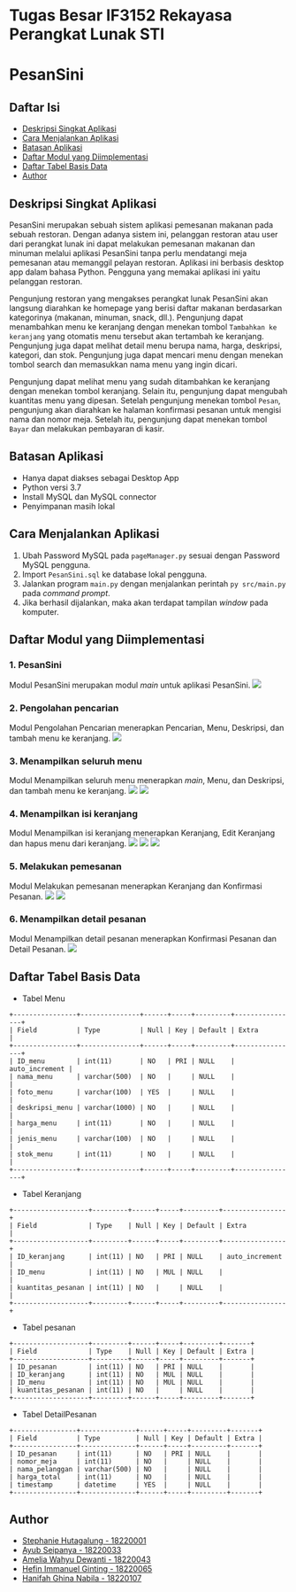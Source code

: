 # Tugas Besar IF3152 Rekayasa Perangkat Lunak STI
# PesanSini

## Daftar Isi
- [Deskripsi Singkat Aplikasi](#deskripsi-singkat-aplikasi)
- [Cara Menjalankan Aplikasi](#cara-menjalankan-aplikasi)
- [Batasan Aplikasi](#batasan-aplikasi)
- [Daftar Modul yang Diimplementasi](#daftar-modul-yang-diimplementasi)
- [Daftar Tabel Basis Data](#daftar-tabel-basis-data)
- [Author](#author)

## Deskripsi Singkat Aplikasi
PesanSini merupakan sebuah sistem aplikasi pemesanan makanan pada sebuah restoran. Dengan adanya sistem ini, pelanggan restoran atau user dari perangkat lunak ini dapat melakukan pemesanan makanan dan minuman melalui aplikasi PesanSini tanpa perlu mendatangi meja pemesanan atau memanggil pelayan restoran. Aplikasi ini berbasis desktop app dalam bahasa Python. Pengguna yang memakai aplikasi ini yaitu pelanggan restoran. <br/>

Pengunjung restoran yang mengakses perangkat lunak PesanSini akan langsung diarahkan ke homepage yang berisi daftar makanan berdasarkan kategorinya (makanan, minuman, snack, dll.). Pengunjung dapat menambahkan menu ke keranjang dengan menekan tombol `Tambahkan ke keranjang` yang otomatis menu tersebut akan tertambah ke keranjang. Pengunjung juga dapat melihat detail menu berupa nama, harga, deskripsi, kategori, dan stok. Pengunjung juga dapat mencari menu dengan menekan tombol search dan memasukkan nama menu yang ingin dicari. <br/>

Pengunjung dapat melihat menu yang sudah ditambahkan ke keranjang dengan menekan tombol keranjang. Selain itu, pengunjung dapat mengubah kuantitas menu yang dipesan. Setelah pengunjung menekan tombol `Pesan`, pengunjung akan diarahkan ke halaman konfirmasi pesanan untuk mengisi nama dan nomor meja. Setelah itu, pengunjung dapat menekan tombol `Bayar` dan melakukan pembayaran di kasir. <br/>

## Batasan Aplikasi
* Hanya dapat diakses sebagai Desktop App
* Python versi 3.7
* Install MySQL dan MySQL connector
* Penyimpanan masih lokal

## Cara Menjalankan Aplikasi
1. Ubah Password MySQL pada `pageManager.py` sesuai dengan Password MySQL pengguna.
2. Import `PesanSini.sql` ke database lokal pengguna.
3. Jalankan program `main.py` dengan menjalankan perintah `py src/main.py` pada *command prompt*.
4. Jika berhasil dijalankan, maka akan terdapat tampilan *window* pada komputer.

## Daftar Modul yang Diimplementasi
### 1. PesanSini
Modul PesanSini merupakan modul _main_ untuk aplikasi PesanSini.
![](./doc/laman_utama.png)
### 2. Pengolahan pencarian
Modul Pengolahan Pencarian menerapkan Pencarian, Menu, Deskripsi, dan tambah menu ke keranjang.
![](./doc/search.png)
### 3. Menampilkan seluruh menu
Modul Menampilkan seluruh menu menerapkan _main_, Menu, dan Deskripsi, dan tambah menu ke keranjang.
![](./doc/kategori.png)
![](./doc/kategori2.png)
### 4. Menampilkan isi keranjang
Modul Menampilkan isi keranjang menerapkan Keranjang, Edit Keranjang dan hapus menu dari keranjang.
![](./doc/keranjang_kosong.png)
![](./doc/keranjang.png)
![](./doc/hapus_keranjang.png)
### 5. Melakukan pemesanan
Modul Melakukan pemesanan menerapkan Keranjang dan Konfirmasi Pesanan.
![](./doc/Konfirmasi-Pesanan.png)
![](./doc/)
### 6. Menampilkan detail pesanan
Modul Menampilkan detail pesanan menerapkan Konfirmasi Pesanan dan Detail Pesanan.
![](./doc/DetailPesanan.png)

## Daftar Tabel Basis Data
* Tabel Menu
```
+----------------+---------------+------+-----+---------+----------------+
| Field          | Type          | Null | Key | Default | Extra          |
+----------------+---------------+------+-----+---------+----------------+
| ID_menu        | int(11)       | NO   | PRI | NULL    | auto_increment |
| nama_menu      | varchar(500)  | NO   |     | NULL    |                |
| foto_menu      | varchar(100)  | YES  |     | NULL    |                |
| deskripsi_menu | varchar(1000) | NO   |     | NULL    |                |
| harga_menu     | int(11)       | NO   |     | NULL    |                |
| jenis_menu     | varchar(100)  | NO   |     | NULL    |                |
| stok_menu      | int(11)       | NO   |     | NULL    |                |
+----------------+---------------+------+-----+---------+----------------+
```
* Tabel Keranjang
```
+-------------------+---------+------+-----+---------+----------------+
| Field             | Type    | Null | Key | Default | Extra          |
+-------------------+---------+------+-----+---------+----------------+
| ID_keranjang      | int(11) | NO   | PRI | NULL    | auto_increment |
| ID_menu           | int(11) | NO   | MUL | NULL    |                |
| kuantitas_pesanan | int(11) | NO   |     | NULL    |                |
+-------------------+---------+------+-----+---------+----------------+
```
* Tabel pesanan
```
+-------------------+---------+------+-----+---------+-------+
| Field             | Type    | Null | Key | Default | Extra |
+-------------------+---------+------+-----+---------+-------+
| ID_pesanan        | int(11) | NO   | PRI | NULL    |       |
| ID_keranjang      | int(11) | NO   | MUL | NULL    |       |
| ID_menu           | int(11) | NO   | MUL | NULL    |       |
| kuantitas_pesanan | int(11) | NO   |     | NULL    |       |
+-------------------+---------+------+-----+---------+-------+
```
* Tabel DetailPesanan
```
+----------------+--------------+------+-----+---------+-------+
| Field          | Type         | Null | Key | Default | Extra |
+----------------+--------------+------+-----+---------+-------+
| ID_pesanan     | int(11)      | NO   | PRI | NULL    |       |
| nomor_meja     | int(11)      | NO   |     | NULL    |       |
| nama_pelanggan | varchar(500) | NO   |     | NULL    |       |
| harga_total    | int(11)      | NO   |     | NULL    |       |
| timestamp      | datetime     | YES  |     | NULL    |       |
+----------------+--------------+------+-----+---------+-------+
```

## Author
* [Stephanie Hutagalung - 18220001](https://github.com/srnstephanie)
* [Ayub Seipanya - 18220033](https://github.com/AyubSeipanya123)
* [Amelia Wahyu Dewanti - 18220043](https://github.com/meliawd)
* [Hefin Immanuel Ginting - 18220065](https://github.com/Hefin-Gtg)
* [Hanifah Ghina Nabila - 18220107](https://github.com/hanifahgn)

